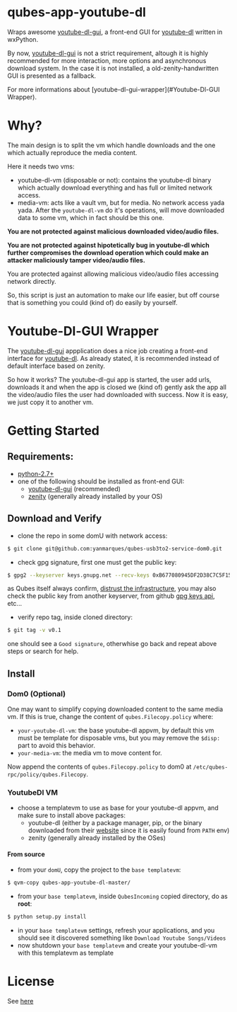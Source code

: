 # qubes-app-youtube-dl
Wraps awesome [youtube-dl-gui](https://github.com/MrS0m30n3/youtube-dl-gui), a front-end GUI for [youtube-dl](https://ytdl-org.github.io/youtube-dl/index.html) written in wxPython. 

By now, [youtube-dl-gui](https://github.com/MrS0m30n3/youtube-dl-gui) is not a strict requirement, altough it is highly recommended for more interaction, more options and asynchronous download system.
In the case it is not installed, a old-zenity-handwritten GUI is presented as a fallback.

For more informations about [youtube-dl-gui-wrapper](#Youtube-Dl-GUI Wrapper).

# Why?
The main design is to split the vm which handle downloads and the one which actually reproduce the media content. 

Here it needs two vms:
- youtube-dl-vm (disposable or not): contains the youtube-dl binary which actually download everything and has full or limited network access.
- media-vm: acts like a vault vm, but for media. No network access yada yada. After the `youtube-dl-vm` do it's operations, will move downloaded data to some vm, which in fact should be this one.

**You are not protected against malicious downloaded video/audio files.**

**You are not protected against hipotetically bug in youtube-dl which further compromises the download operation which could make an attacker maliciously tamper video/audio files.**

You are protected against allowing malicious video/audio files accessing network directly.

So, this script is just an automation to make our life easier, but off course that is something you could (kind of) do easily by yourself.

# Youtube-Dl-GUI Wrapper
The [youtube-dl-gui](https://github.com/MrS0m30n3/youtube-dl-gui) appplication does a nice job creating a front-end interface for [youtube-dl](https://ytdl-org.github.io/youtube-dl/index.html). As already stated, it is recommended instead of default interface based on zenity. 

So how it works? The youtube-dl-gui app is started, the user add urls, downloads it and when the app is closed we (kind of) gently ask the app all the video/audio files the user had downloaded with success. Now it is easy, we just copy it to another vm.

# Getting Started
## Requirements:
- [python-2.7+](https://www.python.org/downloads/)
- one of the following should be installed as front-end GUI:
    - [youtube-dl-gui](https://github.com/MrS0m30n3/youtube-dl-gui) (recommended)
    - [zenity](https://help.gnome.org/users/zenity/3.32/intro.html.en) (generally already installed by your OS)

## Download and Verify
- clone the repo in some domU with network access:
```bash
$ git clone git@github.com:yanmarques/qubes-usb3to2-service-dom0.git
```

- check gpg signature, first one must get the public key:
```bash
$ gpg2 --keyserver keys.gnupg.net --recv-keys 0xB677080945DF2D38C7C5F15F80AB0F5FDECFB4A9
```
as Qubes itself always confirm, [distrust the infrastructure](https://www.qubes-os.org/faq/#what-does-it-mean-to-distrust-the-infrastructure), you may also check the public key from another keyserver, from github [gpg keys api](https://developer.github.com/v3/users/gpg_keys/#list-gpg-keys-for-a-user), etc...

- verify repo tag, inside cloned directory:
```bash
$ git tag -v v0.1
```

one should see a `Good signature`, otherwhise go back and repeat above steps or search for help.


## Install
### Dom0 (Optional)
One may want to simplify copying downloaded content to the same media vm. If this is true, change the content of `qubes.Filecopy.policy` where:
- `your-youtube-dl-vm`: the base youtube-dl appvm, by default this vm must be template for disposable vms, but you may remove the `$disp:` part to avoid this behavior.
- `your-media-vm`: the media vm to move content for.

Now append the contents of `qubes.Filecopy.policy` to dom0 at `/etc/qubes-rpc/policy/qubes.Filecopy`.

### YoutubeDl VM
- choose a templatevm to use as base for your youtube-dl appvm, and make sure to install above packages:
    - youtube-dl (either by a package manager, pip, or the binary downloaded from their [website](https://ytdl-org.github.io/youtube-dl/download.html) since it is easily found from `PATH` env)
    - zenity (generally already installed by the OSes)

#### From source
- from your `domU`, copy the project to the `base templatevm`:
```bash
$ qvm-copy qubes-app-youtube-dl-master/
```

- from your `base templatevm`, inside `QubesIncoming` copied directory, do as **root**:
```bash
$ python setup.py install
```

- in your `base templatevm` settings, refresh your applications, and you should see it discovered something like `Download Youtube Songs/Videos`
- now shutdown your `base templatevm` and create your youtube-dl-vm with this templatevm as template

# License
See [here](/LICENSE)